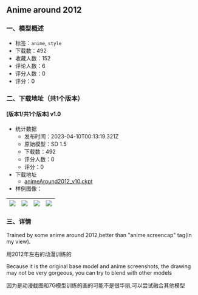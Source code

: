 ## Anime around 2012
### 一、模型概述

- 标签：`anime`, `style`
- 下载数：492
- 收藏人数：152
- 评论人数：6
- 评分人数：0
- 评分：0

### 二、下载地址（共1个版本）

#### [版本1/共1个版本] v1.0

- 统计数据
  - 发布时间：2023-04-10T00:13:19.321Z
  - 原始模型：SD 1.5
  - 下载数：492
  - 评分人数：0
  - 评分：0
- 下载地址
  - [animeAround2012_v10.ckpt](https://civitai.com/api/download/models/40909)
- 样例图像：

| <img src="https://image.civitai.com/xG1nkqKTMzGDvpLrqFT7WA/52392ff1-023c-4de3-e3e2-445db2656400/width=450/455458.jpeg" /> | <img src="https://image.civitai.com/xG1nkqKTMzGDvpLrqFT7WA/ecc87de6-f2c8-4e84-dee5-c051c327f700/width=450/455489.jpeg" /> | <img src="https://image.civitai.com/xG1nkqKTMzGDvpLrqFT7WA/489d331e-a133-4c58-84a6-ba864a7fb600/width=450/455480.jpeg" /> | <img src="https://image.civitai.com/xG1nkqKTMzGDvpLrqFT7WA/aced1d66-8052-4606-2661-fd7abf85c800/width=450/455469.jpeg" /> |
| ---- | ---- | ---- | ---- |


### 三、详情
<p>Trained by some anime around 2012,better than "anime screencap" tag(In my view).</p><p>用2012年左右的动漫训练的</p><p>Because it is the original base model and anime screenshots, the drawing may not be very gorgeous, you can try to blend with other models</p><p>因为是动漫截图和7G模型训练的画的可能不是很华丽,可以尝试融合其他模型</p>